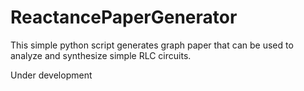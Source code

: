 # ReactancePaperGenerator
This simple python script generates graph paper that can be used to analyze and synthesize simple RLC circuits.

Under development

